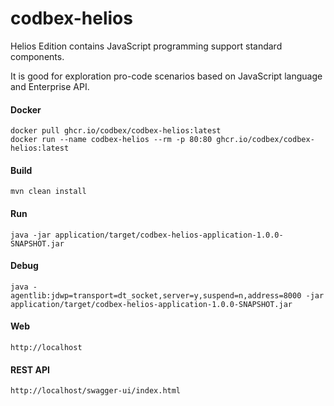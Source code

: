 # codbex-helios

Helios Edition contains JavaScript programming support standard components.

It is good for exploration pro-code scenarios based on JavaScript language and Enterprise API.

#### Docker

```
docker pull ghcr.io/codbex/codbex-helios:latest
docker run --name codbex-helios --rm -p 80:80 ghcr.io/codbex/codbex-helios:latest
```

#### Build

```
mvn clean install
```
	
#### Run

```
java -jar application/target/codbex-helios-application-1.0.0-SNAPSHOT.jar
```

#### Debug

```
java -agentlib:jdwp=transport=dt_socket,server=y,suspend=n,address=8000 -jar application/target/codbex-helios-application-1.0.0-SNAPSHOT.jar
```
	
#### Web

```
http://localhost
```

#### REST API

```
http://localhost/swagger-ui/index.html
```
